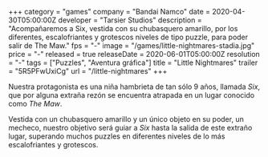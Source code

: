 +++
category = "games"
company = "Bandai Namco"
date = 2020-04-30T05:00:00Z
developer = "Tarsier Studios"
description = "Acompañaremos a Six, vestida con su chubasquero amarillo, por los diferentes, escalofriantes y grotescos niveles de tipo puzzle, para poder salir de The Maw."
fps = "-"
image = "/games/little-nightmares-stadia.jpg"
price = "-"
released = true
releaseDate = 2020-06-01T05:00:00Z
resolution = "-"
tags = ["Puzzles", "Aventura gráfica"]
title = "Little Nightmares"
trailer = "5R5PFwUxiCg"
url = "/little-nightmares"
+++

Nuestra protagonista es una niña hambrieta de tan sólo 9 años, llamada _Six_, que por alguna extraña rezón se encuentra atrapada en un lugar conocido como _The Maw_. 

Vestida con un chubasquero amarillo y un único objeto en su poder, un mecheco, nuestro objetivo será guiar a _Six_ hasta la salida de este extraño lugar, superando muchos puzzles en diferentes niveles de lo más escalofriantes y grotescos.
